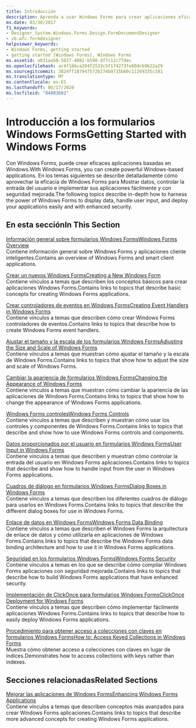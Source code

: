 ```yaml
---
title: Introducción
description: Aprenda a usar Windows Forms para crear aplicaciones eficaces basadas en Windows que muestren datos, controlen la entrada del usuario y le ayuden a implementar sus aplicaciones.
ms.date: 03/30/2017
f1_keywords:
- Designer_System.Windows.Forms.Design.FormDocumentDesigner
- vb.wfc.formdesigner
helpviewer_keywords:
- Windows Forms, getting started
- getting started [Windows Forms], Windows Forms
ms.assetid: a031aa58-5027-4082-b590-df7c12c77dec
ms.openlocfilehash: ac4f166ca264f2533c5f174273fe60dcb9622a29
ms.sourcegitcommit: 3824ff187947572b274b9715b60c11269335c181
ms.translationtype: MT
ms.contentlocale: es-ES
ms.lasthandoff: 06/17/2020
ms.locfileid: "84903602"
---
```

# <a name="getting-started-with-windows-forms"></a><span data-ttu-id="bf57b-103">Introducción a los formularios Windows Forms</span><span class="sxs-lookup"><span data-stu-id="bf57b-103">Getting Started with Windows Forms</span></span>
<span data-ttu-id="bf57b-104">Con Windows Forms, puede crear eficaces aplicaciones basadas en Windows.</span><span class="sxs-lookup"><span data-stu-id="bf57b-104">With Windows Forms, you can create powerful Windows-based applications.</span></span> <span data-ttu-id="bf57b-105">En los temas siguientes se describe detalladamente cómo aprovechar la eficacia de Windows Forms para Mostrar datos, controlar la entrada del usuario e implementar sus aplicaciones fácilmente y con seguridad mejorada.</span><span class="sxs-lookup"><span data-stu-id="bf57b-105">The following topics describe in-depth how to harness the power of Windows Forms to display data, handle user input, and deploy your applications easily and with enhanced security.</span></span>  
  
## <a name="in-this-section"></a><span data-ttu-id="bf57b-106">En esta sección</span><span class="sxs-lookup"><span data-stu-id="bf57b-106">In This Section</span></span>  
 [<span data-ttu-id="bf57b-107">Información general sobre formularios Windows Forms</span><span class="sxs-lookup"><span data-stu-id="bf57b-107">Windows Forms Overview</span></span>](windows-forms-overview.md)  
 <span data-ttu-id="bf57b-108">Contiene información general sobre Windows Forms y aplicaciones cliente inteligentes.</span><span class="sxs-lookup"><span data-stu-id="bf57b-108">Contains an overview of Windows Forms and smart client applications.</span></span>  
  
 [<span data-ttu-id="bf57b-109">Crear un nuevos Windows Forms</span><span class="sxs-lookup"><span data-stu-id="bf57b-109">Creating a New Windows Form</span></span>](creating-a-new-windows-form.md)  
 <span data-ttu-id="bf57b-110">Contiene vínculos a temas que describen los conceptos básicos para crear aplicaciones Windows Forms.</span><span class="sxs-lookup"><span data-stu-id="bf57b-110">Contains links to topics that describe basic concepts for creating Windows Forms applications.</span></span>  
  
 [<span data-ttu-id="bf57b-111">Crear controladores de eventos en Windows Forms</span><span class="sxs-lookup"><span data-stu-id="bf57b-111">Creating Event Handlers in Windows Forms</span></span>](creating-event-handlers-in-windows-forms.md)  
 <span data-ttu-id="bf57b-112">Contiene vínculos a temas que describen cómo crear Windows Forms controladores de eventos.</span><span class="sxs-lookup"><span data-stu-id="bf57b-112">Contains links to topics that describe how to create Windows Forms event handlers.</span></span>  
  
 [<span data-ttu-id="bf57b-113">Ajustar el tamaño y la escala de los formularios Windows Forms</span><span class="sxs-lookup"><span data-stu-id="bf57b-113">Adjusting the Size and Scale of Windows Forms</span></span>](adjusting-the-size-and-scale-of-windows-forms.md)  
 <span data-ttu-id="bf57b-114">Contiene vínculos a temas que muestran cómo ajustar el tamaño y la escala de Windows Forms.</span><span class="sxs-lookup"><span data-stu-id="bf57b-114">Contains links to topics that show how to adjust the size and scale of Windows Forms.</span></span>  
  
 [<span data-ttu-id="bf57b-115">Cambiar la apariencia de formularios Windows Forms</span><span class="sxs-lookup"><span data-stu-id="bf57b-115">Changing the Appearance of Windows Forms</span></span>](changing-the-appearance-of-windows-forms.md)  
 <span data-ttu-id="bf57b-116">Contiene vínculos a temas que muestran cómo cambiar la apariencia de las aplicaciones de Windows Forms.</span><span class="sxs-lookup"><span data-stu-id="bf57b-116">Contains links to topics that show how to change the appearance of Windows Forms applications.</span></span>  
  
 [<span data-ttu-id="bf57b-117">Windows Forms controles</span><span class="sxs-lookup"><span data-stu-id="bf57b-117">Windows Forms Controls</span></span>](./controls/index.md)  
 <span data-ttu-id="bf57b-118">Contiene vínculos a temas que describen y muestran cómo usar los controles y componentes de Windows Forms.</span><span class="sxs-lookup"><span data-stu-id="bf57b-118">Contains links to topics that describe and show how to use Windows Forms controls and components.</span></span>  
  
 [<span data-ttu-id="bf57b-119">Datos proporcionados por el usuario en formularios Windows Forms</span><span class="sxs-lookup"><span data-stu-id="bf57b-119">User Input in Windows Forms</span></span>](user-input-in-windows-forms.md)  
 <span data-ttu-id="bf57b-120">Contiene vínculos a temas que describen y muestran cómo controlar la entrada del usuario en Windows Forms aplicaciones.</span><span class="sxs-lookup"><span data-stu-id="bf57b-120">Contains links to topics that describe and show how to handle input from the user in Windows Forms applications.</span></span>  
  
 [<span data-ttu-id="bf57b-121">Cuadros de diálogo en formularios Windows Forms</span><span class="sxs-lookup"><span data-stu-id="bf57b-121">Dialog Boxes in Windows Forms</span></span>](dialog-boxes-in-windows-forms.md)  
 <span data-ttu-id="bf57b-122">Contiene vínculos a temas que describen los diferentes cuadros de diálogo para usarlos en Windows Forms.</span><span class="sxs-lookup"><span data-stu-id="bf57b-122">Contains links to topics that describe the different dialog boxes for use in Windows Forms.</span></span>  
  
 [<span data-ttu-id="bf57b-123">Enlace de datos en Windows Forms</span><span class="sxs-lookup"><span data-stu-id="bf57b-123">Windows Forms Data Binding</span></span>](windows-forms-data-binding.md)  
 <span data-ttu-id="bf57b-124">Contiene vínculos a temas que describen el Windows Forms la arquitectura de enlace de datos y cómo utilizarla en aplicaciones de Windows Forms.</span><span class="sxs-lookup"><span data-stu-id="bf57b-124">Contains links to topics that describe the Windows Forms data binding architecture and how to use it in Windows Forms applications.</span></span>  
  
 [<span data-ttu-id="bf57b-125">Seguridad en los formularios Windows Forms</span><span class="sxs-lookup"><span data-stu-id="bf57b-125">Windows Forms Security</span></span>](windows-forms-security.md)  
 <span data-ttu-id="bf57b-126">Contiene vínculos a temas en los que se describe cómo compilar Windows Forms aplicaciones con seguridad mejorada.</span><span class="sxs-lookup"><span data-stu-id="bf57b-126">Contains links to topics that describe how to build Windows Forms applications that have enhanced security.</span></span>  
  
 [<span data-ttu-id="bf57b-127">Implementación de ClickOnce para formularios Windows Forms</span><span class="sxs-lookup"><span data-stu-id="bf57b-127">ClickOnce Deployment for Windows Forms</span></span>](clickonce-deployment-for-windows-forms.md)  
 <span data-ttu-id="bf57b-128">Contiene vínculos a temas que describen cómo implementar fácilmente aplicaciones Windows Forms.</span><span class="sxs-lookup"><span data-stu-id="bf57b-128">Contains links to topics that describe how to easily deploy Windows Forms applications.</span></span>  
  
 [<span data-ttu-id="bf57b-129">Procedimiento para obtener acceso a colecciones con claves en formularios Windows Forms</span><span class="sxs-lookup"><span data-stu-id="bf57b-129">How to: Access Keyed Collections in Windows Forms</span></span>](how-to-access-keyed-collections-in-windows-forms.md)  
 <span data-ttu-id="bf57b-130">Muestra cómo obtener acceso a colecciones con claves en lugar de índices.</span><span class="sxs-lookup"><span data-stu-id="bf57b-130">Demonstrates how to access collections with keys rather than indexes.</span></span>  
  
## <a name="related-sections"></a><span data-ttu-id="bf57b-131">Secciones relacionadas</span><span class="sxs-lookup"><span data-stu-id="bf57b-131">Related Sections</span></span>  
 [<span data-ttu-id="bf57b-132">Mejorar las aplicaciones de Windows Forms</span><span class="sxs-lookup"><span data-stu-id="bf57b-132">Enhancing Windows Forms Applications</span></span>](./advanced/index.md)  
 <span data-ttu-id="bf57b-133">Contiene vínculos a temas que describen conceptos más avanzados para crear Windows Forms aplicaciones.</span><span class="sxs-lookup"><span data-stu-id="bf57b-133">Contains links to topics that describe more advanced concepts for creating Windows Forms applications.</span></span>

